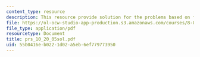 ```yaml
---
content_type: resource
description: This resource provide solution for the problems based on force equation.
file: https://ol-ocw-studio-app-production.s3.amazonaws.com/courses/8-01l-physics-i-classical-mechanics-fall-2005/55b0416eb0221d02a5eb6ef779773950_prs_10_20_05sol.pdf
file_type: application/pdf
resourcetype: Document
title: prs_10_20_05sol.pdf
uid: 55b0416e-b022-1d02-a5eb-6ef779773950
---
```

